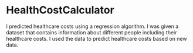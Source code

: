 # HealthCostCalculator
I predicted healthcare costs using a regression algorithm.
I was given a dataset that contains information about different people including their healthcare costs. I used the  data to predict healthcare costs based on new data. 
